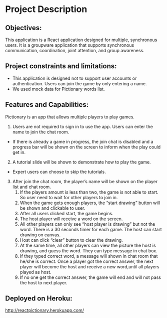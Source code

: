 # Project Description

## Objectives: 
This application is a React application designed for multiple, synchronous users. It is a groupware application that supports synchronous communication, coordination, joint attention, and group awareness.

## Project constraints and limitations:

- This application is designed not to support user
accounts or authentication.
Users can join the game by only entering a name.
- We used mock data for Pictionary words list.

## Features and Capabilities:
Pictionary is an app that allows multiple players to play games.
1. Users are not required to sign in to use the app. Users can enter the name to join the chat room. 
- If there is already a game in progress, the join chat is disabled and a progress bar will be shown on the screen to inform when the play could get in.
2. A tutorial slide will be shown to demonstrate how to play the game.
- Expert users can choose to skip the tutorials.
3. After join the chat room, the player’s name will be shown on the player list and chat room.
   1. If the players amount is less than two, the game is not able to start. So user need to wait for other players to join in. 
   2. When the game gets enough players, the “start drawing” button will be shown and clickable to user. 
   3. After all users clicked start, the game begins. 
   4. The host player will receive a word on the screen. 
   5. All other players can only see “host player is drawing” but not the word. There is a 30 seconds timer for each game. The host can start drawing on canvas. 
   6. Host can click “clear” button to clear the drawing.
   7. At the same time, all other players can view the picture the host is drawing, and guess the word. They can type message in chat box. 
   8. If they typed correct word, a message will shown in chat room that he/she is correct. Once a player got the correct answer, the next player will become the host and receive a new word,until all players played as host. 
   9. If no one get the correct answer, the game will end and will not pass the host to next player. 

## Deployed on Heroku:
<http://reactpictionary.herokuapp.com/>

